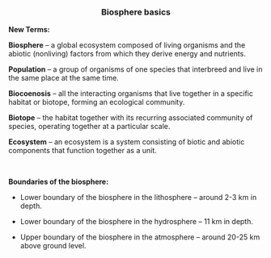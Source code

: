 <div align="center">
  <h3>Biosphere basics</h3>
</div>

**New Terms:**

**Biosphere** – a global ecosystem composed of living organisms and the abiotic (nonliving) factors from which they derive energy and nutrients.

**Population** – a group of organisms of one species that interbreed and live in the same place at the same time.

**Biocoenosis** – all the interacting organisms that live together in a specific habitat or biotope, forming an ecological community.

**Biotope** – the habitat together with its recurring associated community of species, operating together at a particular scale.

**Ecosystem** – аn ecosystem is a system consisting of biotic and abiotic components that function together as a unit.

<br>

**Boundaries of the biosphere:**

* Lower boundary of the biosphere in the lithosphere – around 2-3 km in depth.

* Lower boundary of the biosphere in the hydrosphere – 11 km in depth.

* Upper boundary of the biosphere in the atmosphere – around 20-25 km above ground level. 
